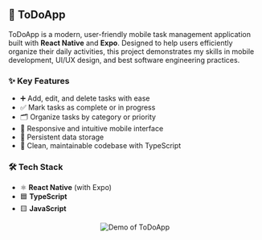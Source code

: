 ## 📱 ToDoApp

ToDoApp is a modern, user-friendly mobile task management application built with **React Native** and **Expo**. Designed to help users efficiently organize their daily activities, this project demonstrates my skills in mobile development, UI/UX design, and best software engineering practices.

### ✨ Key Features
- ➕ Add, edit, and delete tasks with ease
- ✅ Mark tasks as complete or in progress
- 🗂️ Organize tasks by category or priority
- 📱 Responsive and intuitive mobile interface
- 💾 Persistent data storage
- 🧹 Clean, maintainable codebase with TypeScript

### 🛠️ Tech Stack
- ⚛️ **React Native** (with Expo)
- 🟦 **TypeScript**
- 🟨 **JavaScript**

<div align="center">
  <img src="[YOUR_GIPHY_GIF_LINK_HERE](https://media0.giphy.com/media/v1.Y2lkPTc5MGI3NjExMHZxaTV1d2I3NDlyNDdubjRvYno0Z3ZlbnViaTdxendibjE4d3Z1ZCZlcD12MV9pbnRlcm5hbF9naWZfYnlfaWQmY3Q9Zw/UPkqqC55k7kz9OfJKo/giphy.gif)" alt="Demo of ToDoApp" />
</div>
